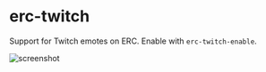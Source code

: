 erc-twitch
==========

Support for Twitch emotes on ERC. Enable with `erc-twitch-enable`.

![screenshot](https://github.com/vibhavp/erc-twitch/raw/master/example.png)
